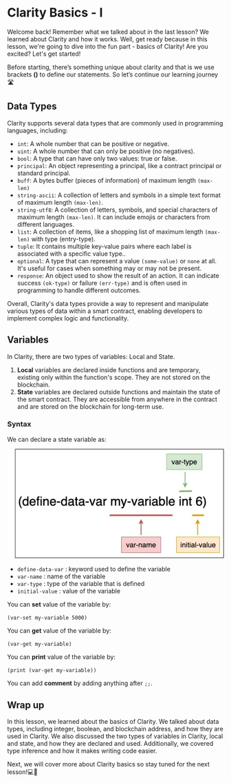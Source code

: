 # Clarity Basics - I

Welcome back!  Remember what we talked about in the last lesson? We learned about Clarity and how it works. Well, get ready because in this lesson, we're going to dive into the fun part - basics of Clarity! Are you excited? Let's get started! 

Before starting, there’s something unique about clarity and that is we use brackets **()** to define our statements. So let’s continue our learning journey 🛣️

## Data Types

Clarity supports several data types that are commonly used in programming languages, including:

- `int`: A whole number that can be positive or negative.
- `uint`: A whole number that can only be positive (no negatives).
- `bool`: A type that can have only two values: true or false.
- `principal`: An object representing a principal, like a contract principal or standard principal.
- `buff`: A bytes buffer (pieces of information) of maximum length `(max-len)`
- `string-ascii`: A collection of letters and symbols in a simple text format of maximum length `(max-len)`.
- `string-utf8`: A collection of letters, symbols, and special characters of maximum length `(max-len)`. It can include emojis or characters from different languages.
- `list`: A collection of items, like a shopping list of maximum length `(max-len)` with type (entry-type).
- `tuple`: It contains multiple key-value pairs where each label is associated with a specific value type..
- `optional`: A type that can represent a value `(some-value)` or `none` at all. It's useful for cases when something may or may not be present.
- `response`: An object used to show the result of an action. It can indicate success `(ok-type)` or failure `(err-type)` and is often used in programming to handle different outcomes.

Overall, Clarity's data types provide a way to represent and manipulate various types of data within a smart contract, enabling developers to implement complex logic and functionality.

## Variables

In Clarity, there are two types of variables: Local and State.

1. **Local** variables are declared inside functions and are temporary, existing only within the function's scope. They are not stored on the blockchain.
2. **State** variables are declared outside functions and maintain the state of the smart contract. They are accessible from anywhere in the contract and are stored on the blockchain for long-term use.

### Syntax

We can declare a state variable as:

![clarity (1).jpg](https://github.com/0xmetaschool/Learning-Projects/blob/main/assests_for_all/Create%20a%20Token%20in%20Clarity%20on%20Stacks%20Blockchain/2.%20Unleash%20the%20Power%20of%20Clarity%20Programming%20Language/Clarity%20Basics%20-%20I%20b24d53871cc143f3af899cb36a4b20ae/clarity_(1).webp?raw=true)

- `define-data-var` : keyword used to define the variable
- `var-name` : name of the variable
- `var-type` : type of the variable that is defined
- `initial-value` : value of the variable

You can **set** value of the variable by:

```
(var-set my-variable 5000)
```

You can **get** value of the variable by:

```
(var-get my-variable)
```

You can **print** value of the variable by:

```
(print (var-get my-variable))
```

You can add **comment** by adding anything after `;;`. 

## Wrap up

In this lesson, we learned about the basics of Clarity. We talked about data types, including integer, boolean, and blockchain address, and how they are used in Clarity. We also discussed the two types of variables in Clarity, local and state, and how they are declared and used. Additionally, we covered type inference and how it makes writing code easier. 

Next, we will cover more about Clarity basics so stay tuned for the next lesson!💻🚀